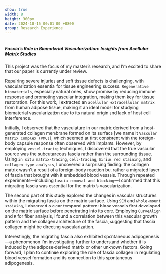 ```yaml
---
show: true
width: 8
height: 300px
date: 2024-10-15 00:01:00 +0800
group: Research Experience
---
```

<div style="height: 680px; background-image: url('{{ 'assets/images/covers/橙绿背景.jpg' | relative_url }}'); background-size: cover; background-position: center;" class="p-4">
  <div class="card-img-overlay" style="overflow: scroll; background: rgb(255,255,255,0.8)">
    <h5 class="card-title">Fascia’s Role in Biomaterial Vascularization: Insights from Acellular Matrix Studies</h5>
    <p class="card-text">
      This project was the focus of my master’s research, and I’m excited to share that our paper is currently under review.
    </p>
    <p class="card-text">
      Repairing severe injuries and soft tissue defects is challenging, with vascularization essential for tissue engineering success. <code>Regenerative biomaterials</code>, especially natural ones, show promise by reducing immune response and promoting vascular integration, making them key for tissue restoration. For this work, I extracted an <code>acellular extracellular matrix</code> from human adipose tissue, making it an ideal model for studying biomaterial vascularization due to its natural origin and lack of host cell interference.
    </p>
    <p class="card-text">
      Initially, I observed that the vasculature in our matrix derived from a host-generated collagen membrane formed on its surface [we name it <code>Vascular Matrix Complex (VMC)</code>], which seemed at first consistent with the foreign-body capsule response often observed with implants. However, by employing <code>vessel-tracing</code> techniques, I discovered that the true vascular source was the subcutaneous fascia rather than the surrounding tissue. Using <code>in situ matrix-tracing</code>, <code>cell-tracing</code>, <code>Sirius red staining</code>, and <code>collagen type analysis</code>, I uncovered a surprising finding: the collagen matrix wasn’t a result of a foreign-body reaction but rather a migrated layer of fascia that brought with it embedded blood vessels. Through repeated experiments—including <code>fascia removal and blocking</code>—I confirmed that this migrating fascia was essential for the matrix’s vascularization.
    </p>
    <p class="card-text">
      The second part of this study explored the changes in vascular structures within the migrating fascia on the matrix surface. Using <code>SEM</code> and <code>whole-mount staining</code>, I observed a clear temporal pattern: blood vessels first developed on the matrix surface before penetrating into its core. Employing <code>CurveAlign</code> and <code>R</code> for fiber analysis, I found a correlation between this vascular growth pattern and the collagen architecture of the fascia, suggesting that fascia collagen might be directing vascularization.
    </p>
    <p class="card-text">
      Interestingly, the migrating fascia also exhibited spontaneous adipogenesis—a phenomenon I’m investigating further to understand whether it is induced by the adipose-derived matrix or other unknown factors. Going forward, I plan to continue exploring the role of fascia collagen in regulating blood vessel formation and its connection to this spontaneous adipogenesis.
    </p>
  </div>
</div>
